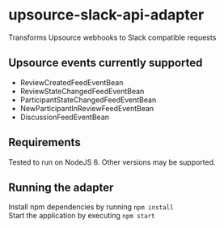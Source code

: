 # upsource-slack-api-adapter
Transforms Upsource webhooks to Slack compatible requests

## Upsource events currently supported
* ReviewCreatedFeedEventBean
* ReviewStateChangedFeedEventBean
* ParticipantStateChangedFeedEventBean
* NewParticipantInReviewFeedEventBean
* DiscussionFeedEventBean

## Requirements
Tested to run on NodeJS 6. Other versions may be supported.

## Running the adapter
Install npm dependencies by running `npm install`   
Start the application by executing `npm start`
